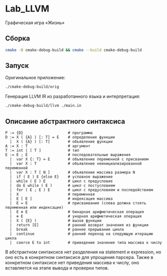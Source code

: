 # Lab_LLVM

Графическая игра «Жизнь»

## Сборка

```bash
cmake -B cmake-debug-build && cmake --build cmake-debug-build
```

## Запуск

Оригинальное приложение:

```bash
./cmake-debug-build/orig
```

Генерация LLVM IR из разработанного языка и интерпретация:

```bash
./cmake-debug-build/llvm ./main.in
```

## Описание абстрактного синтаксиса

```ebnf
P := {D}                    # программа
D := X ( {A} ) [: T] = E    # определение функции
  |  X ( {A} ) [: T]        # объявление функции
A := X : T                  # аргумент
T := int | [ T ]            # тип
E := E ; E                  # последовательные выражения
  |  var X {: T} = E        # объявление переменной с присванием
  |  var X : T              # объявление неинициализированной переменной
  |  var X : T [ N ]        # объявление массива размера N
  |  if ( E ) E {else E}    # условное выражение
  |  while ( E ) E          # цикл с предусловие
  |  do E while ( E )       # цикл с постусловием
  |  for ( E ; E ) E        # цикл с предусловием и последействием
  |  X                      # переменная
  |  E [ E ]                # индексация массива
  |  E = E                  # присваивание (слева должна стоять переменная или индексация)
  |  E ⊕ E                  # бинарная арифметическая операция
  |  ⊕ E                    # унарная арифметическая операция
  |  X ( {E} )              # вызов функции
  |  return [E]             # ранний возврат значения из функции
  |  break                  # раннее прерывание цикла
  |  continue               # ранний переход на следующую итерацию цикла
  |  coerce E to int        # приведение значение типа массива к числу
```

В абстрактном синтаксисе нет разделения на statement и expression, но оно есть в конкретном синтаксисе
для упрощения парсера. Также в конкретном синтаксисе нет приведения массива к числу, оно вставляется на
этапе вывода и проверки типов.
